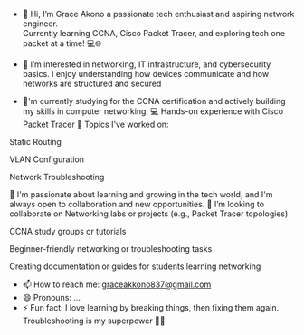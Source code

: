 - 👋 Hi, I’m Grace Akono
 a passionate tech enthusiast and aspiring network engineer.  
Currently learning CCNA, Cisco Packet Tracer, and exploring tech one packet at a time! 💻🌐

- 👀 I’m interested in networking, IT infrastructure, and cybersecurity basics. I enjoy understanding how devices communicate and how networks are structured and secured
- 🌱'm currently studying for the CCNA certification and actively building my skills in computer networking.
💻 Hands-on experience with Cisco Packet Tracer
🔧 Topics I've worked on:

Static Routing

VLAN Configuration

Network Troubleshooting

🚀 I'm passionate about learning and growing in the tech world, and I'm always open to collaboration and new opportunities. 
💞️ I’m looking to collaborate on Networking labs or projects (e.g., Packet Tracer topologies)

CCNA study groups or tutorials

Beginner-friendly networking or troubleshooting tasks

Creating documentation or guides for students learning networking
- 📫 How to reach me: graceakkono837@gmail.com 
- 😄 Pronouns: ...
- ⚡ Fun fact: I love learning by breaking things, then fixing them again. Troubleshooting is my superpower 🕵️‍♂️


<!---
techgirl-prog/techgirl-prog is a ✨ special ✨ repository because its `README.md` (this file) appears on your GitHub profile.
You can click the Preview link to take a look at your changes.
--->
